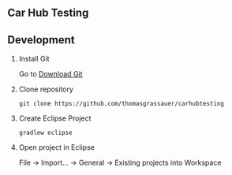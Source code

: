 Car Hub Testing
---------------

## Development

1. Install Git

   Go to [Download Git](https://git-scm.com/downloads)

2. Clone repository

   `git clone https://github.com/thomasgrassauer/carhubtesting`

3. Create Eclipse Project

   `gradlew eclipse`

4. Open project in Eclipse

   File -> Import... -> General -> Existing projects into Workspace
